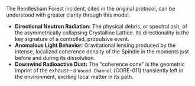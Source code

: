 The Rendlesham Forest incident, cited in the original protocol, can be understood with greater clarity through this model.

*   **Directional Neutron Radiation:** The physical debris, or spectral ash, of the asymmetrically collapsing Crystalline Lattice. Its directionality is the key signature of a controlled, propulsive event.
*   **Anomalous Light Behavior:** Gravitational lensing produced by the intense, localized coherence density of the Spindle in the moments just before and during its dissolution.
*   **Downwind Radioactive Dust:** The "coherence cone" is the geometric imprint of the exhaust—a `Wound Channel` (CORE-011) transiently left in the environment, exciting local matter in its path.